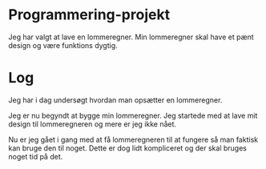 # Programmering-projekt
Jeg har valgt at lave en lommeregner. Min lommeregner skal have et pænt design og være funktions dygtig.

# Log
Jeg har i dag undersøgt hvordan man opsætter en lommeregner.

Jeg er nu begyndt at bygge min lommeregner. Jeg startede med at lave mit design til lommeregneren og mere er jeg ikke nået.

Nu er jeg gået i gang med at få lommeregneren til at fungere så man faktisk kan bruge den til noget. Dette er dog lidt kompliceret og der skal bruges noget tid på det.
